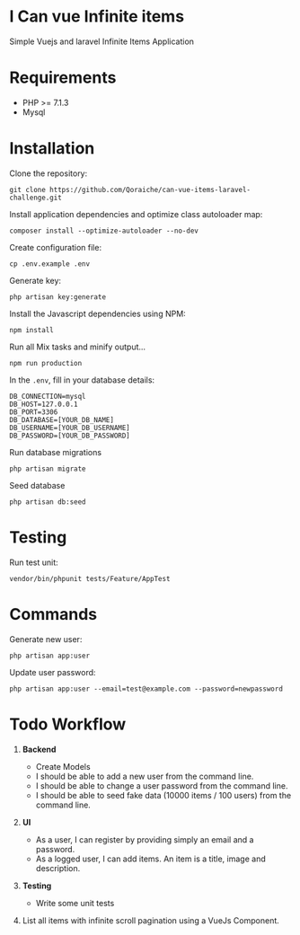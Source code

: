 # I Can vue Infinite items

Simple Vuejs and laravel Infinite Items Application

# Requirements 

* PHP >= 7.1.3
* Mysql

# Installation

Clone the repository:

    git clone https://github.com/Qoraiche/can-vue-items-laravel-challenge.git

Install application dependencies and optimize class autoloader map:

    composer install --optimize-autoloader --no-dev

Create configuration file:

    cp .env.example .env
    
Generate key:

    php artisan key:generate

Install the Javascript dependencies using NPM:

    npm install

Run all Mix tasks and minify output...

    npm run production


In the `.env`, fill in your database details:

    DB_CONNECTION=mysql
    DB_HOST=127.0.0.1
    DB_PORT=3306
    DB_DATABASE=[YOUR_DB_NAME]
    DB_USERNAME=[YOUR_DB_USERNAME]
    DB_PASSWORD=[YOUR_DB_PASSWORD]
    

Run database migrations

    php artisan migrate

Seed database

    php artisan db:seed


# Testing

Run test unit:

    vendor/bin/phpunit tests/Feature/AppTest

# Commands

Generate new user:

    php artisan app:user

Update user password:

    php artisan app:user --email=test@example.com --password=newpassword

# Todo Workflow

1. **Backend**

   * Create Models
   * I should be able to add a new user from the command line.
   * I should be able to change a user password from the command line.
   * I should be able to seed fake data (10000 items / 100 users) from the command line.
   
3. **UI**

   * As a user, I can register by providing simply an email and a password.
   * As a logged user, I can add items. An item is a title, image and description.

4. **Testing**

   * Write some unit tests
   
5. List all items with infinite scroll pagination using a VueJs Component.